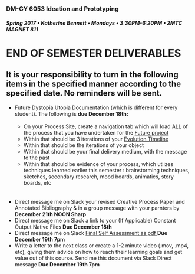 ### DM-GY 6053 Ideation and Prototyping
##### Spring 2017 • Katherine Bennett • Mondays • 3:30PM-6:20PM • 2MTC MAGNET 811

# END OF SEMESTER DELIVERABLES

 
## It is your responsibility to turn in the following items in the specified manner according to the specified date. No reminders will be sent.

<ul>
<li>Future Dystopia Utopia Documentation (which is different for every student). The following is <strong> due December 18th: </strong> <br> <br>
	<ul> 
		<li> On your Process Site, create a navigation tab which will load ALL of the process that you have undertaken for the <a href="future.md">Future project</a></li>
		<li> Within that should be 3 iterations of your <a href="evolution_timeline.md"> Evolution Timeline </a></li>
		<li> Within that should be the iterations of your object</li>
		<li> Within that should be your final delivery medium, with the message to the past </li>
		<li> Within that should be evidence of your process, which utlizes techniques learned earlier this semester : brainstorming techniques, sketches, secondary research, mood boards, animatics, story boards, etc </li>
	</ul></li> <br> <br>
<li>Direct message me on Slack your revised Creative Process Paper and Annotated Bibliography &amp; in a group message with your parnters by <strong> December 21th NOON Sharp </strong></li>
<li> Direct message me on Slack a link to your (If Applicable) Constant Output Native Files <strong> Due December 18th </strong> </li>
<li>Direct message me on Slack <a href = "I&P_final_self_assessment_2017.pdf"> Final Self Assessment as pdf </a><strong> Due December 19th 7pm </strong> </li>
<Li>Write a letter to the next class or create a 1-2 minute video (.mov, .mp4, etc), giving them advice on how to reach their learning goals and get value out of this course. Send me this document via Slack Direct message <strong> Due December 19th 7pm </strong></li>
</ul>





